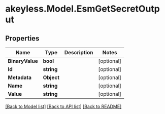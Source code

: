 # akeyless.Model.EsmGetSecretOutput

## Properties

Name | Type | Description | Notes
------------ | ------------- | ------------- | -------------
**BinaryValue** | **bool** |  | [optional] 
**Id** | **string** |  | [optional] 
**Metadata** | **Object** |  | [optional] 
**Name** | **string** |  | [optional] 
**Value** | **string** |  | [optional] 

[[Back to Model list]](../README.md#documentation-for-models) [[Back to API list]](../README.md#documentation-for-api-endpoints) [[Back to README]](../README.md)


